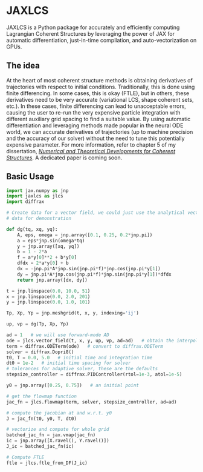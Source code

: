 # JAXLCS

JAXLCS is a Python package for accurately and efficiently computing Lagrangian Coherent Structures by leveraging the power of JAX for automatic differentiation, just-in-time compilation, and auto-vectorization on GPUs. 

## The idea

At the heart of most coherent structure methods is obtaining derivatives of trajectories with respect to initial conditions. Traditionally, this is done using finite differencing. In some cases, this is okay (FTLE), but in others, these derivatives need to be very accurate (variational LCS, shape coherent sets, etc.). In these cases, finite differencing can lead to unacceptable errors, causing the user to re-run the very expensive particle integration with different auxiliary grid spacing to find a suitable value. By using automatic differentiation and leveraging methods made popular in the neural ODE world, we can accurate derivatives of trajectories (up to machine precision and the accuracy of our solver) without the need to tune this potentially expensive parameter. For more information, refer to chapter 5 of my dissertation, [*Numerical and Theoretical Developments for Coherent Structures*](https://hdl.handle.net/10919/134980). A dedicated paper is coming soon.

## Basic Usage
```python
import jax.numpy as jnp
import jaxlcs as jlcs
import diffrax

# Create data for a vector field, we could just use the analytical vector field but create
# data for demonstration

def dg(tq, xq, yq):
    A, eps, omega = jnp.array([0.1, 0.25, 0.2*jnp.pi])
    a = eps*jnp.sin(omega*tq)
    y = jnp.array([xq, yq])
    b = 1 - 2*a
    f = a*y[0]**2 + b*y[0]
    dfdx = 2*a*y[0] + b
    dx = -jnp.pi*A*jnp.sin(jnp.pi*f)*jnp.cos(jnp.pi*y[1])
    dy = jnp.pi*A*jnp.cos(jnp.pi*f)*jnp.sin(jnp.pi*y[1])*dfdx
    return jnp.array([dx, dy])

t = jnp.linspace(0.0, 10.0, 51)
x = jnp.linspace(0.0, 2.0, 201)
y = jnp.linspace(0.0, 1.0, 101)

Tp, Xp, Yp = jnp.meshgrid(t, x, y, indexing='ij')

up, vp = dg(Tp, Xp, Yp)

ad = 1   # we will use forward-mode AD
ode = jlcs.vector_field(t, x, y, up, vp, ad=ad)   # obtain the interpolated vector field
term = diffrax.ODETerm(ode)   # convert to diffrax.ODETerm
solver = diffrax.Dopri8()
t0, T = 0.0, 5.0   # initial time and integration time
dt0 = 1e-2   # initial time spacing for solver
# tolerances for adaptive solver, these are the defaults 
stepsize_controller = diffrax.PIDController(rtol=1e-3, atol=1e-5)   

y0 = jnp.array([0.25, 0.75])   # an initial point

# get the flowmap function
jac_fn = jlcs.flowmap(term, solver, stepsize_controller, ad=ad)

# compute the jacobian at and w.r.t. y0
J = jac_fn(t0, y0, T, dt0)

# vectorize and compute for whole grid
batched_jac_fn = jax.vmap(jac_fn)
ic = jnp.array([X.ravel(), Y.ravel()])
J_ic = batched_jac_fn(ic)

# Compute FTLE
ftle = jlcs.ftle_from_DF(J_ic)



```